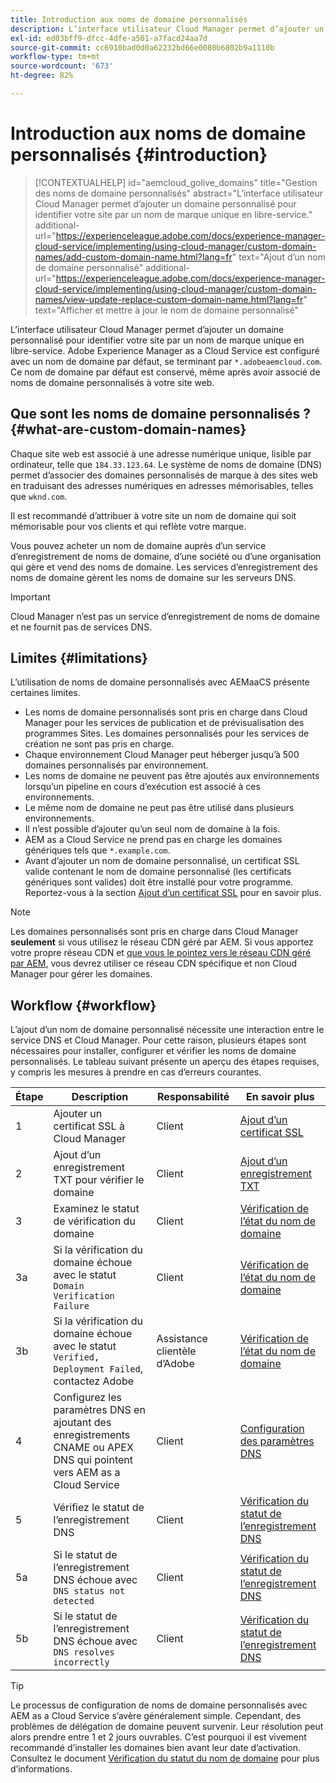 ```yaml
---
title: Introduction aux noms de domaine personnalisés
description: L’interface utilisateur Cloud Manager permet d’ajouter un domaine personnalisé pour identifier votre site par un nom de marque unique en libre-service.
exl-id: ed03bff9-dfcc-4dfe-a501-a7facd24aa7d
source-git-commit: cc6910bad0d0a62232bd66e0080b6802b9a1110b
workflow-type: tm+mt
source-wordcount: '673'
ht-degree: 82%

---
```



# Introduction aux noms de domaine personnalisés {#introduction}

>[!CONTEXTUALHELP]
>id="aemcloud_golive_domains"
>title="Gestion des noms de domaine personnalisés"
>abstract="L’interface utilisateur Cloud Manager permet d’ajouter un domaine personnalisé pour identifier votre site par un nom de marque unique en libre-service."
>additional-url="https://experienceleague.adobe.com/docs/experience-manager-cloud-service/implementing/using-cloud-manager/custom-domain-names/add-custom-domain-name.html?lang=fr" text="Ajout d’un nom de domaine personnalisé"
>additional-url="https://experienceleague.adobe.com/docs/experience-manager-cloud-service/implementing/using-cloud-manager/custom-domain-names/view-update-replace-custom-domain-name.html?lang=fr" text="Afficher et mettre à jour le nom de domaine personnalisé"

L’interface utilisateur Cloud Manager permet d’ajouter un domaine personnalisé pour identifier votre site par un nom de marque unique en libre-service. Adobe Experience Manager as a Cloud Service est configuré avec un nom de domaine par défaut, se terminant par `*.adobeaemcloud.com`. Ce nom de domaine par défaut est conservé, même après avoir associé de noms de domaine personnalisés à votre site web.

## Que sont les noms de domaine personnalisés ? {#what-are-custom-domain-names}

Chaque site web est associé à une adresse numérique unique, lisible par ordinateur, telle que `184.33.123.64`. Le système de noms de domaine (DNS) permet d’associer des domaines personnalisés de marque à des sites web en traduisant des adresses numériques en adresses mémorisables, telles que `wknd.com`.

Il est recommandé d’attribuer à votre site un nom de domaine qui soit mémorisable pour vos clients et qui reflète votre marque.

Vous pouvez acheter un nom de domaine auprès d’un service d’enregistrement de noms de domaine, d’une société ou d’une organisation qui gère et vend des noms de domaine. Les services d’enregistrement des noms de domaine gèrent les noms de domaine sur les serveurs DNS.

>[!IMPORTANT]
>
>Cloud Manager n’est pas un service d’enregistrement de noms de domaine et ne fournit pas de services DNS.

## Limites {#limitations}

L’utilisation de noms de domaine personnalisés avec AEMaaCS présente certaines limites.

* Les noms de domaine personnalisés sont pris en charge dans Cloud Manager pour les services de publication et de prévisualisation des programmes Sites. Les domaines personnalisés pour les services de création ne sont pas pris en charge.
* Chaque environnement Cloud Manager peut héberger jusqu’à 500 domaines personnalisés par environnement.
* Les noms de domaine ne peuvent pas être ajoutés aux environnements lorsqu’un pipeline en cours d’exécution est associé à ces environnements.
* Le même nom de domaine ne peut pas être utilisé dans plusieurs environnements.
* Il n’est possible d’ajouter qu’un seul nom de domaine à la fois.
* AEM as a Cloud Service ne prend pas en charge les domaines génériques tels que `*.example.com`.
* Avant d’ajouter un nom de domaine personnalisé, un certificat SSL valide contenant le nom de domaine personnalisé (les certificats génériques sont valides) doit être installé pour votre programme. Reportez-vous à la section [Ajout d’un certificat SSL](/help/implementing/cloud-manager/managing-ssl-certifications/add-ssl-certificate.md) pour en savoir plus.

>[!NOTE]
>
>Les domaines personnalisés sont pris en charge dans Cloud Manager **seulement** si vous utilisez le réseau CDN géré par AEM. Si vous apportez votre propre réseau CDN et [que vous le pointez vers le réseau CDN géré par AEM](/help/implementing/dispatcher/cdn.md), vous devrez utiliser ce réseau CDN spécifique et non Cloud Manager pour gérer les domaines.

## Workflow {#workflow}

L’ajout d’un nom de domaine personnalisé nécessite une interaction entre le service DNS et Cloud Manager. Pour cette raison, plusieurs étapes sont nécessaires pour installer, configurer et vérifier les noms de domaine personnalisés. Le tableau suivant présente un aperçu des étapes requises, y compris les mesures à prendre en cas d’erreurs courantes.

| Étape | Description | Responsabilité | En savoir plus |
|--- |--- |--- |---|
| 1 | Ajouter un certificat SSL à Cloud Manager | Client | [Ajout d’un certificat SSL](/help/implementing/cloud-manager/managing-ssl-certifications/add-ssl-certificate.md) |
| 2 | Ajout d’un enregistrement TXT pour vérifier le domaine | Client | [Ajout d’un enregistrement TXT](/help/implementing/cloud-manager/custom-domain-names/add-text-record.md) |
| 3 | Examinez le statut de vérification du domaine | Client | [Vérification de l’état du nom de domaine](/help/implementing/cloud-manager/custom-domain-names/check-domain-name-status.md) |
| 3a | Si la vérification du domaine échoue avec le statut `Domain Verification Failure` | Client | [Vérification de l’état du nom de domaine](/help/implementing/cloud-manager/custom-domain-names/check-domain-name-status.md) |
| 3b | Si la vérification du domaine échoue avec le statut `Verified, Deployment Failed`, contactez Adobe | Assistance clientèle d’Adobe | [Vérification de l’état du nom de domaine](/help/implementing/cloud-manager/custom-domain-names/check-domain-name-status.md) |
| 4 | Configurez les paramètres DNS en ajoutant des enregistrements CNAME ou APEX DNS qui pointent vers AEM as a Cloud Service | Client | [Configuration des paramètres DNS](/help/implementing/cloud-manager/custom-domain-names/configure-dns-settings.md) |
| 5 | Vérifiez le statut de l’enregistrement DNS | Client | [Vérification du statut de l’enregistrement DNS](/help/implementing/cloud-manager/custom-domain-names/check-dns-record-status.md) |
| 5a | Si le statut de l’enregistrement DNS échoue avec `DNS status not detected` | Client | [Vérification du statut de l’enregistrement DNS](/help/implementing/cloud-manager/custom-domain-names/check-dns-record-status.md) |
| 5b | Si le statut de l’enregistrement DNS échoue avec `DNS resolves incorrectly` | Client | [Vérification du statut de l’enregistrement DNS](/help/implementing/cloud-manager/custom-domain-names/check-dns-record-status.md) |

>[!TIP]
>
>Le processus de configuration de noms de domaine personnalisés avec AEM as a Cloud Service s’avère généralement simple. Cependant, des problèmes de délégation de domaine peuvent survenir. Leur résolution peut alors prendre entre 1 et 2 jours ouvrables. C’est pourquoi il est vivement recommandé d’installer les domaines bien avant leur date d’activation. Consultez le document [Vérification du statut du nom de domaine](/help/implementing/cloud-manager/custom-domain-names/check-domain-name-status.md) pour plus d’informations.
